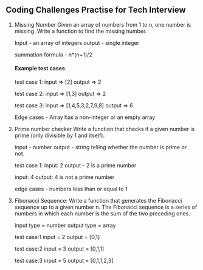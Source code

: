 ## Coding Challenges Practise for Tech Interview

1. Missing Number
   Given an array of numbers from 1 to n, one number is missing.
   Write a function to find the missing number.

   Input - an array of integers
   output - single integer

   summation formula - n\*(n+1)/2

   #### Example test cases

   test case 1:
   input => [2]
   output => 2

   test case 2:
   input => [1,3]
   output => 2

   test case 3:
   input => [1,4,5,3,2,7,9,8]
   output => 6

   Edge cases - Array has a non-integer or an empty array

2. Prime number checker
   Write a function that checks if a given number is prime (only divisible by 1 and itself).

   input - number
   output - string telling whether the number is prime or not.

   test case 1:
   input: 2
   output - 2 is a prime number

   input: 4
   output: 4 is not a prime number

   edge cases - numbers less than or equal to 1

3. Fibonacci Sequence:
   Write a function that generates the Fibonacci sequence up to a given number n.
   The Fibonacci sequence is a series of numbers in which each number is the sum of the two preceding ones.

   input type = number
   output type = array

   test case:1
   input = 2
   output = [0,1]

   test case:2
   input = 3
   output = [0,1,1]

   test case:3
   input = 5
   output = [0,1,1,2,3]
